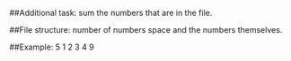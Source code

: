 ##Additional task: sum the numbers that are in the file. 

##File structure: number of numbers space and the numbers themselves. 

##Example: 5 1 2 3 4 9